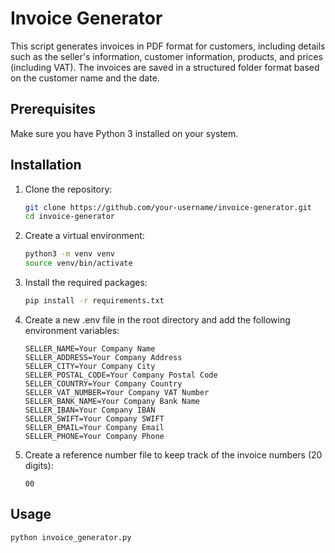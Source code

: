 # Invoice Generator

This script generates invoices in PDF format for customers, including details such as the seller's information, customer information, products, and prices (including VAT). The invoices are saved in a structured folder format based on the customer name and the date.

## Prerequisites

Make sure you have Python 3 installed on your system.

## Installation

1. Clone the repository:

   ```sh
   git clone https://github.com/your-username/invoice-generator.git
   cd invoice-generator

2. Create a virtual environment:

   ```sh
   python3 -m venv venv
   source venv/bin/activate

3. Install the required packages:

   ```sh
   pip install -r requirements.txt

4. Create a new .env file in the root directory and add the following environment variables:

   ```plaintext
   SELLER_NAME=Your Company Name
   SELLER_ADDRESS=Your Company Address
   SELLER_CITY=Your Company City
   SELLER_POSTAL_CODE=Your Company Postal Code
   SELLER_COUNTRY=Your Company Country
   SELLER_VAT_NUMBER=Your Company VAT Number
   SELLER_BANK_NAME=Your Company Bank Name
   SELLER_IBAN=Your Company IBAN
   SELLER_SWIFT=Your Company SWIFT
   SELLER_EMAIL=Your Company Email
   SELLER_PHONE=Your Company Phone

5. Create a reference number file to keep track of the invoice numbers (20 digits):

   ```plaintext
   00

## Usage

   ```sh
   python invoice_generator.py